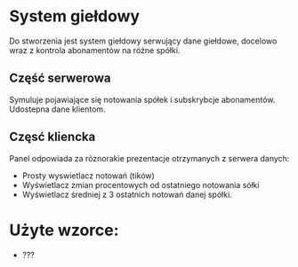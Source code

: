 # System giełdowy

Do stworzenia jest system giełdowy serwujący dane giełdowe, docelowo wraz z kontrola abonamentów na różne spółki.

## Część serwerowa 
Symuluje pojawiające się notowania spółek i subskrybcje abonamentów. Udostepna dane klientom.

## Częsć kliencka 
Panel odpowiada za róznorakie prezentacje otrzymanych z serwera danych:

- Prosty wyswietlacz notowań (tików)
- Wyświetlacz zmian procentowych od ostatniego notowania sółki
- Wyświetlacz średniej z 3 ostatnich notowań danej spółki.

# Użyte wzorce:
- ???